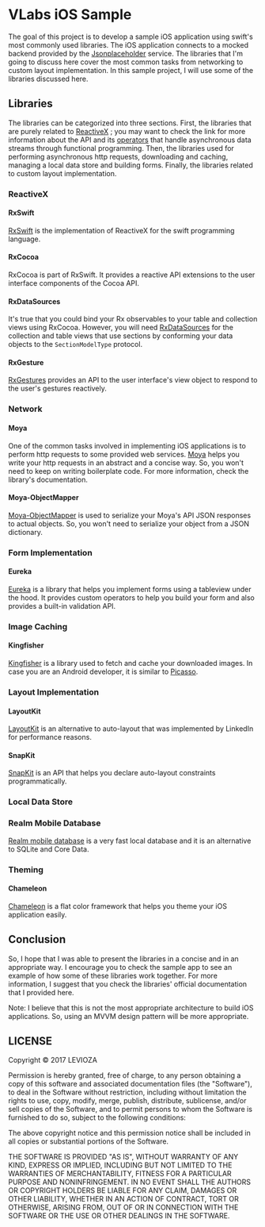 # VLabs iOS Sample

The goal of this project is to develop a sample iOS application using swift's most commonly used libraries. The iOS application connects to a mocked backend provided by the [Jsonplaceholder](https://jsonplaceholder.typicode.com/) service. The libraries that I'm going to discuss here cover the most common tasks from networking to custom layout implementation. In this sample project, I will use some of the libraries discussed here.

## Libraries

The libraries can be categorized into three sections. First, the libraries that are purely related to [ReactiveX](http://reactivex.io/) ; you may want to check the link for more information about the API and its [operators](http://reactivex.io/documentation/operators.html) that handle asynchronous data streams through functional programming. Then, the libraries used for performing asynchronous http requests, downloading and caching, managing a local data store and building forms. Finally, the libraries related to custom layout implementation.

### ReactiveX

#### RxSwift

[RxSwift](https://github.com/ReactiveX/RxSwift) is the implementation of ReactiveX for the swift programming language.

#### RxCocoa

RxCocoa is part of RxSwift. It provides a reactive API extensions to the user interface components of the Cocoa API.

#### RxDataSources

It's true that you could bind your Rx observables to your table and collection views using RxCocoa. However, you will need [RxDataSources](https://github.com/RxSwiftCommunity/RxDataSources) for the collection and table views that use sections by conforming your data objects to the `SectionModelType` protocol.

#### RxGesture

[RxGestures](https://github.com/RxSwiftCommunity/RxGesture) provides an API to the user interface's view object to respond to the user's gestures reactively.

### Network  

#### Moya

One of the common tasks involved in implementing iOS applications is to perform http requests to some provided web services. [Moya](https://github.com/Moya/Moya) helps you write your http requests in an abstract and a concise way. So, you won't need to keep on writing boilerplate code. For more information, check the library's documentation.

#### Moya-ObjectMapper

[Moya-ObjectMapper](https://github.com/ivanbruel/Moya-ObjectMapper) is used to serialize your Moya's API JSON responses to actual objects. So, you won't need to serialize your object from a JSON dictionary.

### Form Implementation

#### Eureka

[Eureka](https://github.com/xmartlabs/Eureka) is a library that helps you implement forms using a tableview under the hood. It provides custom operators to help you build your form and also provides a built-in validation API.

### Image Caching

#### Kingfisher

[Kingfisher](https://github.com/onevcat/Kingfisher) is a library used to fetch and cache your downloaded images. In case you are an Android developer, it is similar to [Picasso](http://square.github.io/picasso/).

### Layout Implementation

#### LayoutKit

[LayoutKit](http://layoutkit.org) is an alternative to auto-layout that was implemented by LinkedIn for performance reasons. 

#### SnapKit

[SnapKit](https://github.com/SnapKit/SnapKit) is an API that helps you declare auto-layout constraints programmatically.

### Local Data Store

### Realm Mobile Database

[Realm mobile database](https://realm.io/products/realm-mobile-database/) is a very fast local database and it is an alternative to SQLite and Core Data.

### Theming

#### Chameleon

[Chameleon](https://github.com/ViccAlexander/Chameleon) is a flat color framework that helps you theme your iOS application easily.

## Conclusion

So, I hope that I was able to present the libraries in a concise and in an appropriate way. I encourage you to check the sample app to see an example of how some of these libraries work together. For more information, I suggest that you check the libraries' official documentation that I provided here.

Note: I believe that this is not the most appropriate architecture to build iOS applications. So, using an MVVM design pattern will be more appropriate.

## LICENSE

Copyright © 2017 LEVIOZA

Permission is hereby granted, free of charge, to any person obtaining a copy of this software and associated documentation files (the "Software"), to deal in the Software without restriction, including without limitation the rights to use, copy, modify, merge, publish, distribute, sublicense, and/or sell copies of the Software, and to permit persons to whom the Software is furnished to do so, subject to the following conditions:

The above copyright notice and this permission notice shall be included in all copies or substantial portions of the Software.

THE SOFTWARE IS PROVIDED "AS IS", WITHOUT WARRANTY OF ANY KIND, EXPRESS OR IMPLIED, INCLUDING BUT NOT LIMITED TO THE WARRANTIES OF MERCHANTABILITY, FITNESS FOR A PARTICULAR PURPOSE AND NONINFRINGEMENT. IN NO EVENT SHALL THE AUTHORS OR COPYRIGHT HOLDERS BE LIABLE FOR ANY CLAIM, DAMAGES OR OTHER LIABILITY, WHETHER IN AN ACTION OF CONTRACT, TORT OR OTHERWISE, ARISING FROM, OUT OF OR IN CONNECTION WITH THE SOFTWARE OR THE USE OR OTHER DEALINGS IN THE SOFTWARE.
